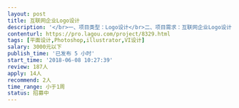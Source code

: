 ```yaml
---                
layout: post       
title: 互联网企业Logo设计           
description: '</br>一、项目类型：Logo设计</br>二、项目需求：互联网企业Logo设计，商业扁平化风格</br>三、目标人群：有意通过信息系统优化日常管理的企业</br></br>四、设计需求：</br></br>     数量：1个</br>     Logo参考：Google、58同城</br></br>五、人员要求</br>     </br>     1、需要设计师具备良好的审美和扎实的Logo设计能力；</br>     2、需要设计师有良好的沟通能力和契约精神。</br>'     
contenturl: https://pro.lagou.com/project/8329.html      
tags: [平面设计,Photoshop,illustrator,VI设计]            
salary: 3000元以下          
publish_time: '已发布 5 小时'         
start_time: '2018-06-08 10:27:39'           
review: 187人                   
apply: 14人                   
recommend: 2人                   
time_range: 小于1周              
status: 招募中                  
---                 
```


